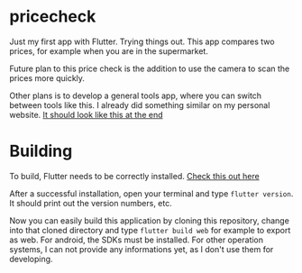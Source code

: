 # pricecheck

Just my first app with Flutter. Trying things out.
This app compares two prices, for example when you are in the supermarket.

Future plan to this price check is the addition to use the camera to scan the prices more quickly.

Other plans is to develop a general tools app, where you can switch between tools like this. I already did something similar on my personal website. [It should look like this at the end](https://mft14.github.io/tools/)





# Building

To build, Flutter needs to be correctly installed. [Check this out here](https://docs.flutter.dev/get-started/install)

After a successful installation, open your terminal and type `flutter version`. It should print out the version numbers, etc.

Now you can easily build this application by cloning this repository, change into that cloned directory and type `flutter build web` for example to export as web. For android, the SDKs must be installed. For other operation systems, I can not provide any informations yet, as I don't use them for developing.
